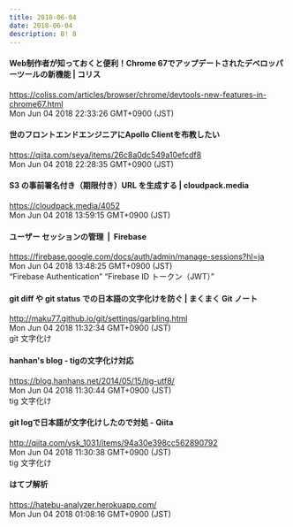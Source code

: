 ```yaml
---
title: 2018-06-04
date: 2018-06-04
description: B! 8
---
```


####   Web制作者が知っておくと便利！Chrome 67でアップデートされたデベロッパーツールの新機能 | コリス
https://coliss.com/articles/browser/chrome/devtools-new-features-in-chrome67.html<br>
Mon Jun 04 2018 22:33:26 GMT+0900 (JST)<br>


#### 世のフロントエンドエンジニアにApollo Clientを布教したい
https://qiita.com/seya/items/26c8a0dc549a10efcdf8<br>
Mon Jun 04 2018 22:28:35 GMT+0900 (JST)<br>


#### S3 の事前署名付き（期限付き）URL を生成する | cloudpack.media
https://cloudpack.media/4052<br>
Mon Jun 04 2018 13:59:15 GMT+0900 (JST)<br>


#### ユーザー セッションの管理  |  Firebase
https://firebase.google.com/docs/auth/admin/manage-sessions?hl=ja<br>
Mon Jun 04 2018 13:48:25 GMT+0900 (JST)<br>
“Firebase Authentication” “Firebase ID トークン（JWT）”


#### git diff や git status での日本語の文字化けを防ぐ | まくまく Git ノート
http://maku77.github.io/git/settings/garbling.html<br>
Mon Jun 04 2018 11:32:34 GMT+0900 (JST)<br>
git  文字化け


#### hanhan's blog  - tigの文字化け対応
https://blog.hanhans.net/2014/05/15/tig-utf8/<br>
Mon Jun 04 2018 11:30:44 GMT+0900 (JST)<br>
tig 文字化け


#### git logで日本語が文字化けしたので対処 - Qiita
http://qiita.com/ysk_1031/items/94a30e398cc562890792<br>
Mon Jun 04 2018 11:30:38 GMT+0900 (JST)<br>
tig 文字化け


#### はてブ解析
https://hatebu-analyzer.herokuapp.com/<br>
Mon Jun 04 2018 01:08:16 GMT+0900 (JST)<br>


